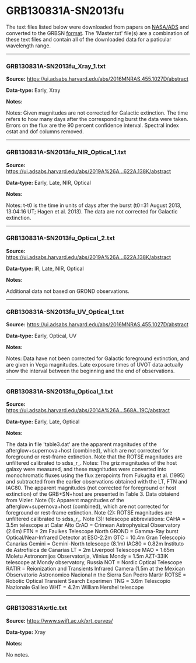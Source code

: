 # GRB130831A-SN2013fu

The text files listed below were downloaded from papers on [NASA/ADS](https://ui.adsabs.harvard.edu) and converted to the GRBSN [format](https://github.com/GabrielF98/GRBSNWebtool/tree/master/Webtool/static/SourceData). The 'Master.txt' file(s) are a combination of these text files and contain all of the downloaded data for a paticular wavelength range.

***

### GRB130831A-SN2013fu_Xray_1.txt

**Source:** https://ui.adsabs.harvard.edu/abs/2016MNRAS.455.1027D/abstract

**Data-type:** Early, Xray

**Notes:**

Notes: Given magnitudes are not corrected for Galactic extinction. The time refers to how many days after the corresponding burst the data were taken. Errors on the flux are the 90 percent confidence interval. Spectral index cstat and dof columns removed.


***

### GRB130831A-SN2013fu_NIR_Optical_1.txt

**Source:** https://ui.adsabs.harvard.edu/abs/2019A%26A...622A.138K/abstract

**Data-type:** Early, Late, NIR, Optical

**Notes:**

Notes: t-t0 is the time in units of days after the burst (t0=31 August 2013, 13:04:16 UT; Hagen et al. 2013). The data are not corrected for Galactic extinction.


***

### GRB130831A-SN2013fu_Optical_2.txt

**Source:** https://ui.adsabs.harvard.edu/abs/2019A%26A...622A.138K/abstract

**Data-type:** IR, Late, NIR, Optical

**Notes:**

Additional data not based on GROND observations.


***

### GRB130831A-SN2013fu_UV_Optical_1.txt

**Source:** https://ui.adsabs.harvard.edu/abs/2016MNRAS.455.1027D/abstract

**Data-type:** Early, Optical, UV

**Notes:**

Notes: Data have not been corrected for Galactic foreground extinction, and are given in Vega magnitudes. Late exposure times of UVOT data actually show the interval between the beginning and the end of observations.


***

### GRB130831A-SN2013fu_Optical_1.txt

**Source:** https://ui.adsabs.harvard.edu/abs/2014A%26A...568A..19C/abstract

**Data-type:** Early, Late, Optical

**Notes:**

The data in file 'table3.dat' are the apparent magnitudes of the
afterglow+supernova+host (combined), which are not corrected for
foreground or rest-frame extinction. Note that the ROTSE magnitudes
are unfiltered calibrated to sdss_r_.
Notes: The griz magnitudes of the host galaxy were measured, and these magnitudes were converted into monochromatic fluxes using the flux zeropoints from Fukugita et al. (1995) and subtracted from the earlier observations obtained with the LT, FTN and IAC80. The apparent magnitudes (not corrected for foreground or host extinction) of the GRB+SN+host are presented in Table 3. Data obtaiend from Vizier.
Note (1): Apparent magnitudes of the afterglow+supernova+host (combined),
    which are not corrected for foreground or rest-frame extinction.
Note (2): ROTSE magnitudes are unfiltered calibrated to sdss_r_.
Note (3): telescope abbreviations:
  CAHA  = 3.5m telescope at Calar Alto
  CrAO  = Crimean Astrophysical Observatory (2.6m)
  FTN   = 2m Faulkes Telescope North
  GROND = Gamma-Ray burst Optical/Near-Infrared Detector at ESO-2.2m
  GTC   = 10.4m Gran Telescopio Canarias
Gemini = Gemini-North telescope (8.1m)
  IAC80 = 0.82m Instituto de Astrofisica de Canarias
  LT    = 2m Liverpool Telescope
  MAO   = 1.65m Moletu Astronomijos Observatorija, Vilnius
  Mondy = 1.5m AZT-33IK telescope at Mondy observatory, Russia
  NOT   = Nordic Optical Telescope
  RATIR = Reionization and Transients Infrared Camera (1.5m at the Mexican
          Observatorio Astronomico Nacional n the Sierra San Pedro Martir 
  ROTSE = Robotic Optical Transient Search Experimen
  TNG   = 3.6m Telescopio Nazionale Galileo
  WHT   = 4.2m William Hershel telescope


***

### GRB130831Axrtlc.txt

**Source:** https://www.swift.ac.uk/xrt_curves/

**Data-type:** Xray

**Notes:**

No notes.